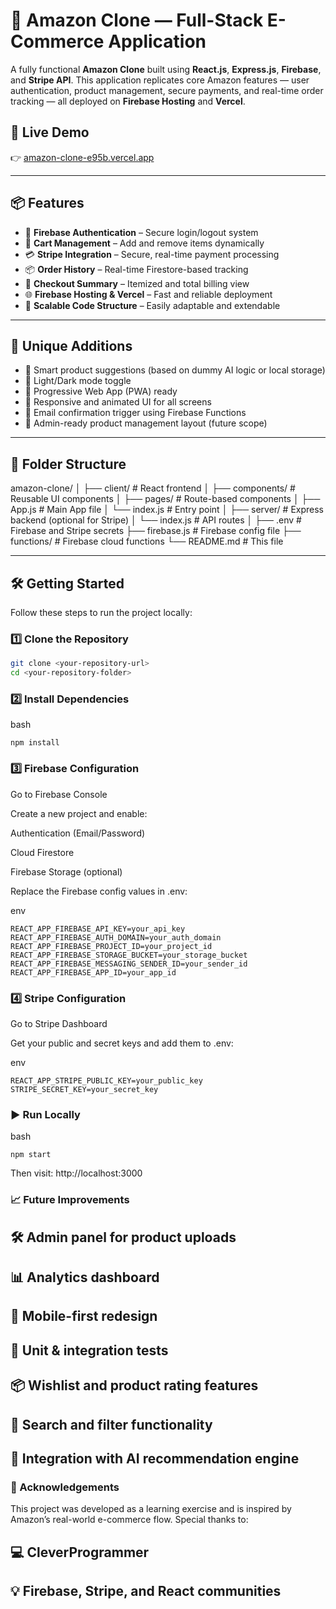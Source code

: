 # 🛒 Amazon Clone — Full-Stack E-Commerce Application

A fully functional **Amazon Clone** built using **React.js**, **Express.js**, **Firebase**, and **Stripe API**. This application replicates core Amazon features — user authentication, product management, secure payments, and real-time order tracking — all deployed on **Firebase Hosting** and **Vercel**.

## 🚀 Live Demo

👉 [amazon-clone-e95b.vercel.app](https://amazon-clone-e95b.vercel.app)

---

## 📦 Features

- 🔐 **Firebase Authentication** – Secure login/logout system
- 🛒 **Cart Management** – Add and remove items dynamically
- 💳 **Stripe Integration** – Secure, real-time payment processing
- 📦 **Order History** – Real-time Firestore-based tracking
- 🧾 **Checkout Summary** – Itemized and total billing view
- 🌐 **Firebase Hosting & Vercel** – Fast and reliable deployment
- 🧠 **Scalable Code Structure** – Easily adaptable and extendable

---

## 🌟 Unique Additions

- 🎯 Smart product suggestions (based on dummy AI logic or local storage)
- 🌙 Light/Dark mode toggle
- 📱 Progressive Web App (PWA) ready
- 🎉 Responsive and animated UI for all screens
- 📧 Email confirmation trigger using Firebase Functions
- 🧰 Admin-ready product management layout (future scope)

---

## 📂 Folder Structure

amazon-clone/
│
├── client/ # React frontend
│ ├── components/ # Reusable UI components
│ ├── pages/ # Route-based components
│ ├── App.js # Main App file
│ └── index.js # Entry point
│
├── server/ # Express backend (optional for Stripe)
│ └── index.js # API routes
│
├── .env # Firebase and Stripe secrets
├── firebase.js # Firebase config file
├── functions/ # Firebase cloud functions
└── README.md # This file

---

## 🛠️ Getting Started

Follow these steps to run the project locally:

### 1️⃣ Clone the Repository

```bash
git clone <your-repository-url>
cd <your-repository-folder>
```
### 2️⃣ Install Dependencies
bash
```
npm install
```
### 3️⃣ Firebase Configuration
Go to Firebase Console

Create a new project and enable:

Authentication (Email/Password)

Cloud Firestore

Firebase Storage (optional)

Replace the Firebase config values in .env:

env
```
REACT_APP_FIREBASE_API_KEY=your_api_key
REACT_APP_FIREBASE_AUTH_DOMAIN=your_auth_domain
REACT_APP_FIREBASE_PROJECT_ID=your_project_id
REACT_APP_FIREBASE_STORAGE_BUCKET=your_storage_bucket
REACT_APP_FIREBASE_MESSAGING_SENDER_ID=your_sender_id
REACT_APP_FIREBASE_APP_ID=your_app_id
```
### 4️⃣ Stripe Configuration
Go to Stripe Dashboard

Get your public and secret keys and add them to .env:

env
```
REACT_APP_STRIPE_PUBLIC_KEY=your_public_key
STRIPE_SECRET_KEY=your_secret_key
```
### ▶️ Run Locally
bash
```
npm start
```
Then visit: http://localhost:3000
### 📈 Future Improvements
## 🛠 Admin panel for product uploads

## 📊 Analytics dashboard

## 📲 Mobile-first redesign

## 🧪 Unit & integration tests

## 📦 Wishlist and product rating features

## 🔎 Search and filter functionality

## 🧠 Integration with AI recommendation engine

### 🙌 Acknowledgements
This project was developed as a learning exercise and is inspired by Amazon’s real-world e-commerce flow. Special thanks to:

## 💻 CleverProgrammer

## 💡 Firebase, Stripe, and React communities

